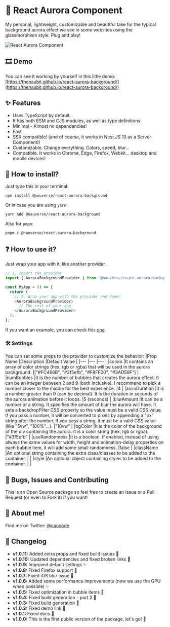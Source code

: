 # 🌌 React Aurora Component

My personal, lightweight, customizable and beautiful take for the typical background aurora effect we see in some websites using the glassmorphism style. Plug and play!

![React Aurora Component](./projectImage.jpg)

## 🎞️ Demo

You can see it working by yourself in this little demo: [https://thenaubit.github.io/react-aurora-background/](https://thenaubit.github.io/react-aurora-background/)

## ✨ Features

- Uses TypeScript by default.
- It has both ESM and CJS modules, as well as type definitions.
- Minimal - Almost no dependencies!
- Fast
- SSR compatible! (and of course, it works in Next.JS 13 as a Server Component!)
- Customizable. Change everything. Colors, speed, blur...
- Compatible. It works in Chrome, Edge, Firefox, Webkit... desktop and mobile devices!

## 🔧 How to install?

Just type this in your terminal:

```
npm install @nauverse/react-aurora-background
```

Or in case you are using `yarn`:

```
yarn add @nauverse/react-aurora-background
```

Also for `pnpm`:

```
pnpm i @nauverse/react-aurora-background
```

## ❓ How to use it?

Just wrap your app with it, like another provider.

```javascript
// 1. Import the provider
import { AuroraBackgroundProvider } from '@nauverse/react-aurora-background';

const MyApp = () => {
  return (
    // 2. Wrap your app with the provider and done!
    <AuroraBackgroundProvider>
      // The rest of your app
    </AuroraBackgroundProvider>
  );
};
```

If you want an example, you can check this [one](https://github.com/TheNaubit/react-aurora-background/blob/main/docs/docs.tsx).

### 🛠️ Settings

You can set some props to the provider to customize the behavior:
|Prop Name |Description |Default Value |
|--- |--- |--- |
|colors |It contains an array of color strings (hex, rgb or rgba) that will be used in the aurora background. |["#FC466B", "#3f5efb", "#F8FF00", "#3AD59F"] |
|numBubbles |It is the number of bubbles that creates the aurora effect. It can be an integer between 2 and 9 (both inclusive). I recommend to pick a number closer to the middle for the best experience. |4 |
|animDuration |It is a number greater than 0 (can be decimal). It is the duration in seconds of the aurora animation before it loops. |5 (seconds) |
|blurAmount |It can be a number or a string. It specifies the amount of blur the aurora will have. It sets a backdropFilter CSS property so the value must be a valid CSS value. If you pass a number, it will be converted to pixels by appending a "px" string after the number. If you pass a string, it must be a valid CSS value (like "5vw", "100%"...). |"10vw" |
|bgColor |It is the color of the background of the div containing the aurora. It is a color string (hex, rgb or rgba). |"#3f5efb" |
|useRandomness |It is a boolean. If enabled, instead of using always the same values for width, height and animation-delay properties on each bubble item, it will add some small randomness. |false |
|className |An optional string containing the extra class/classes to be added to the container. |<empty> |
|style |An optional object containing styles to be added to the container. |<empty> |

## 🐛 Bugs, Issues and Contributing

This is an Open Source package so feel free to create an Issue or a Pull Request (or even to Fork it) if you want!

## 🐣 About me!

Find me on Twitter: [@naucode](https://twitter.com/naucode)

## 💭 Changelog

- **v1.0.11:** Added extra props and fixed build issues 🔧
- **v1.0.10:** Updated dependencies and fixed broken links 🔗
- **v1.0.9:** Improved default settings ✨
- **v1.0.8:** Fixed Firefox support 🔧
- **v1.0.7:** Fixed iOS blur issue 🔧
- **v1.0.6:** Added some performance improvements (now we use the GPU when possible) ✨
- **v1.0.5:** Fixed optimization in bubble items 🔧
- **v1.0.4:** Fixed build generation - part 2 🔧
- **v1.0.3:** Fixed build generation 🔧
- **v1.0.2:** Fixed demo link 🔧
- **v1.0.1:** Fixed docs 🔧
- **v1.0.0:** This is the first public version of the package, let's go! 🚀
